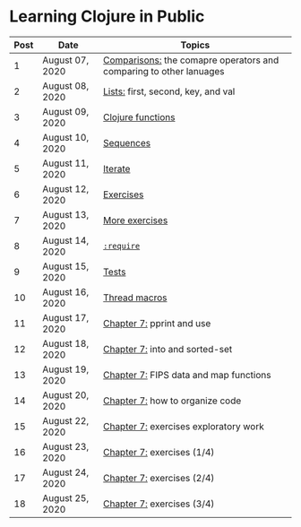 # Learning Clojure in Public


| Post | Date              | Topics                                          |
| ---- | ----------------- | ----------------------------------------------- |
| 1    | August 07, 2020 | [Comparisons:](posts/2020-08-07.md) the comapre operators and comparing to other lanuages  |
| 2    | August 08, 2020 | [Lists:](posts/2020-08-08.md) first, second, key, and val  |
| 3    | August 09, 2020 | [Clojure functions](posts/2020-08-09.md) |
| 4    | August 10, 2020 | [Sequences](posts/2020-08-10.md) |
| 5    | August 11, 2020 | [Iterate](posts/2020-08-11.md) |
| 6    | August 12, 2020 | [Exercises](posts/2020-08-12.md) |
| 7    | August 13, 2020 | [More exercises](posts/2020-08-13.md) |
| 8    | August 14, 2020 | [`:require`](posts/2020-08-14.md) |
| 9    | August 15, 2020 | [Tests](posts/2020-08-15.md) |
| 10   | August 16, 2020 | [Thread macros](posts/2020-08-16.md) |
| 11   | August 17, 2020 | [Chapter 7:](posts/2020-08-17.md) pprint and use |
| 12   | August 18, 2020 | [Chapter 7:](posts/2020-08-18.md) into and sorted-set |
| 13   | August 19, 2020 | [Chapter 7:](posts/2020-08-19.md) FIPS data and map functions |
| 14   | August 20, 2020 | [Chapter 7:](posts/2020-08-20.md) how to organize code |
| 15   | August 22, 2020 | [Chapter 7:](posts/2020-08-22.md) exercises exploratory work |
| 16   | August 23, 2020 | [Chapter 7:](posts/2020-08-23.md) exercises (1/4) |
| 17   | August 24, 2020 | [Chapter 7:](posts/2020-08-24.md) exercises (2/4) |
| 18   | August 25, 2020 | [Chapter 7:](posts/2020-08-25.md) exercises (3/4) |
